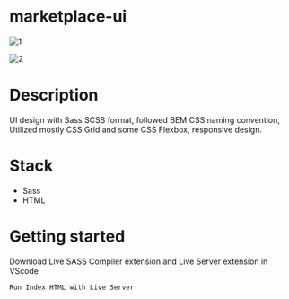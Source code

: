 # marketplace-ui

<p align="center">

![1](https://user-images.githubusercontent.com/59746714/188606957-0d82d5a4-73e1-4360-bfca-a5871a6ce95a.png)



</p>

<p align="center">

![2](https://user-images.githubusercontent.com/59746714/188607150-4e86340e-3aab-4888-94f6-ab8e83dd608c.png)

</p>

# Description
UI design with Sass SCSS format, followed BEM CSS naming convention, Utilized mostly CSS Grid and some CSS Flexbox, responsive design.


# Stack
- Sass
- HTML

# Getting started

Download Live SASS Compiler extension and Live Server extension in VScode 

 
```
Run Index HTML with Live Server
```
